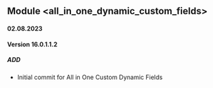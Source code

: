 ## Module <all_in_one_dynamic_custom_fields>

#### 02.08.2023
#### Version 16.0.1.1.2
##### ADD
- Initial commit for All in One Custom Dynamic Fields
